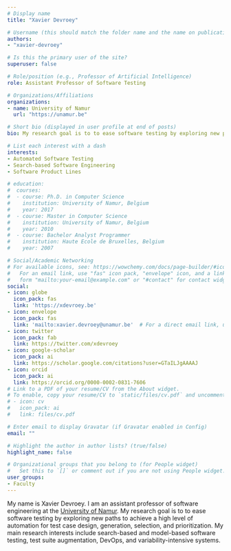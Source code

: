 ```yaml
---
# Display name
title: "Xavier Devroey"

# Username (this should match the folder name and the name on publications)
authors:
- "xavier-devroey"

# Is this the primary user of the site?
superuser: false

# Role/position (e.g., Professor of Artificial Intelligence)
role: Assistant Professor of Software Testing

# Organizations/Affiliations
organizations:
- name: University of Namur
  url: "https://unamur.be"

# Short bio (displayed in user profile at end of posts)
bio: My research goal is to to ease software testing by exploring new paths to achieve a high level of automation for test case design, generation, selection, and prioritization. My main research interests include search-based and model-based software testing, test suite augmentation, DevOps, and variability-intensive systems.

# List each interest with a dash
interests:
- Automated Software Testing
- Search-based Software Engineering
- Software Product Lines

# education:
#  courses:
#  - course: Ph.D. in Computer Science
#    institution: University of Namur, Belgium
#    year: 2017
#  - course: Master in Computer Science
#    institution: University of Namur, Belgium
#    year: 2010
#  - course: Bachelor Analyst Programmer
#    institution: Haute Ecole de Bruxelles, Belgium
#    year: 2007

# Social/Academic Networking
# For available icons, see: https://wowchemy.com/docs/page-builder/#icons
#   For an email link, use "fas" icon pack, "envelope" icon, and a link in the
#   form "mailto:your-email@example.com" or "#contact" for contact widget.
social:
- icon: globe
  icon_pack: fas
  link: 'https://xdevroey.be'
- icon: envelope
  icon_pack: fas
  link: 'mailto:xavier.devroey@unamur.be'  # For a direct email link, use "mailto:test@example.org".
- icon: twitter
  icon_pack: fab
  link: https://twitter.com/xdevroey
- icon: google-scholar
  icon_pack: ai
  link: https://scholar.google.com/citations?user=GTaILJgAAAAJ
- icon: orcid
  icon_pack: ai
  link: https://orcid.org/0000-0002-0831-7606
# Link to a PDF of your resume/CV from the About widget.
# To enable, copy your resume/CV to `static/files/cv.pdf` and uncomment the lines below.
# - icon: cv
#   icon_pack: ai
#   link: files/cv.pdf

# Enter email to display Gravatar (if Gravatar enabled in Config)
email: ""

# Highlight the author in author lists? (true/false)
highlight_name: false

# Organizational groups that you belong to (for People widget)
#   Set this to `[]` or comment out if you are not using People widget.
user_groups:
- Faculty
---
```


My name is Xavier Devroey. I am an assistant professor of software engineering at the [University of Namur](https://www.unamur.be). My research goal is to to ease software testing by exploring new paths to achieve a high level of automation for test case design, generation, selection, and prioritization. My main research interests include search-based and model-based software testing, test suite augmentation, DevOps, and variability-intensive systems.
